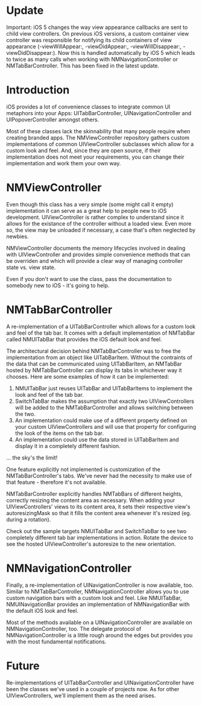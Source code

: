 # Update

Important: iOS 5 changes the way view appearance callbacks are sent to child
view controllers. On previous iOS versions, a custom container view
controller was responsible for notifying its child containers of view
appearance (-viewWillAppear:, -viewDidAppear:, -viewWillDisappear:,
-viewDidDisappear:). Now this is handled automatically by iOS 5 which leads
to twice as many calls when working with NMNavigationController or
NMTabBarController. This has been fixed in the latest update.


# Introduction

iOS provides a lot of convenience classes to integrate common UI metaphors into
your Apps: UITabBarController, UINavigationController and UIPopoverController
amongst others.

Most of these classes lack the skinnability that many people require when
creating branded apps. The NMViewController repository gathers custom
implementations of common UIViewController subclasses which allow for a custom
look and feel. And, since they are open source, if their implementation does
not meet your requirements, you can change their implementation and work them
your own way.


# NMViewController

Even though this class has a very simple (some might call it empty) implementation
it can serve as a great help to people new to iOS development. UIViewController
is rather complex to understand since it allows for the existance of the controller
without a loaded view. Even more so, the view may be unloaded if necessary, a case
that's often neglected by newbies.

NMViewController documents the memory lifecycles involved in dealing with
UIViewController and provides simple convenience methods that can be overriden and
which will provide a clear way of managing controller state vs. view state.

Even if you don't want to use the class, pass the documentation to somebody new to
iOS - it's going to help.


# NMTabBarController

A re-implementation of a UITabBarController which allows for a custom look and feel
of the tab bar. It comes with a default implementation of NMTabBar called NMUITabBar
that provides the iOS default look and feel.

The architectural decision behind NMTabBarController was to free the implementation
from an object like UITabBarItem. Without the contraints of the data that can be
communicated using UITabBarItem, an NMTabBar hosted by NMTabBarController can display
its tabs in whichever way it chooses. Here are some examples of how it can be
implemented:

1. NMUITabBar just reuses UITabBar and UITabBarItems to implement the look and feel
   of the tab bar.
2. SwitchTabBar makes the assumption that exactly two UIViewControllers will be added
   to the NMTabBarController and allows switching between the two.
3. An implementation could make use of a different property defined on your custom
   UIViewControllers and will use that property for configuring the look of the items
   on the tab bar.
4. An implementation could use the data stored in UITabBarItem and display it in a
   completely different fashion.
   
... the sky's the limit!

One feature explicitly not implemented is customization of the NMTabBarController's
tabs. We've never had the necessity to make use of that feature - therefore it's not
available.

NMTabBarController explicitly handles NMTabBars of different heights, correctly
resizing the content area as necessary. When adding your UIViewControllers' views to
its content area, it sets their respective view's autoresizingMask so that it fills
the content area whenever it's resized (eg. during a rotation).

Check out the sample targets NMUITabBar and SwitchTabBar to see two completely
different tab bar implementations in action. Rotate the device to see the hosted
UIViewController's autoresize to the new orientation.


# NMNavigationController

Finally, a re-implementation of UINavigationController is now available, too. Similar
to NMTabBarController, NMNavigationController allows you to use custom navigation
bars with a custom look and feel. Like NMUITabBar, NMUINavigationBar provides an
implementation of NMNavigationBar with the default iOS look and feel.

Most of the methods available on a UINavigationController are available on
NMNavigationController, too. The delegate protocol of NMNavigationController is a
little rough around the edges but provides you with the most fundamental
notifications.


# Future

Re-implementations of UITabBarController and UINavigationController have been the
classes we've used in a couple of projects now. As for other UIViewControllers,
we'll implement them as the need arises.
